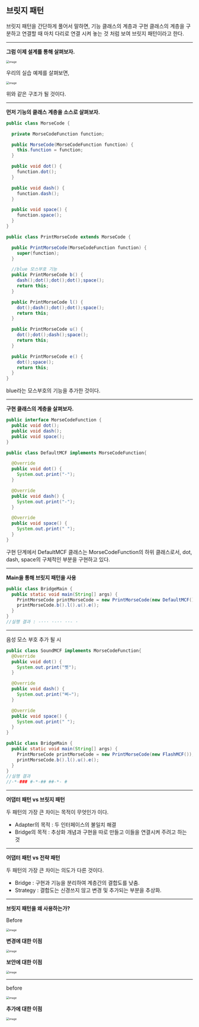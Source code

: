 ## 브릿지 패턴

브릿지 패턴을 간단하게 풀어서 말하면, 기능 클래스의 계층과 구현 클래스의 계층을 구분하고 연결할 때 마치 다리로 연결 시켜 놓는 것 처럼 보여 브릿지 패턴이라고 한다.

---

**그럼 이제 설계를 통해 살펴보자.**

<img src="https://user-images.githubusercontent.com/40616436/82153283-75b25700-98a1-11ea-89b2-cbcce973dffc.png" alt="image" style="zoom:50%;" />

우리의 실습 예제를 살펴보면,

<img src="https://user-images.githubusercontent.com/40616436/82831877-8b083080-9ef4-11ea-852c-95b67fa982f1.png" alt="image" style="zoom:50%;" />

위와 같은 구조가 될 것이다.

---

**먼저 기능의 클래스 계층을 소스로 살펴보자.**

~~~java
public class MorseCode {

  private MorseCodeFunction function;

  public MorseCode(MorseCodeFunction function) {
    this.function = function;
  }

  public void dot() {
    function.dot();
  }

  public void dash() {
    function.dash();
  }

  public void space() {
    function.space();
  }
}

public class PrintMorseCode extends MorseCode {

  public PrintMorseCode(MorseCodeFunction function) {
    super(function);
  }

  //blue 모스부호 기능
  public PrintMorseCode b() {
    dash();dot();dot();dot();space();
    return this;
  }

  public PrintMorseCode l() {
    dot();dash();dot();dot();space();
    return this;
  }

  public PrintMorseCode u() {
    dot();dot();dash();space();
    return this;
  }

  public PrintMorseCode e() {
    dot();space();
    return this;
  }
}

~~~

blue라는 모스부호의 기능을 추가한 것이다.

---

**구현 클래스의 계층을 살펴보자.**

~~~java
public interface MorseCodeFunction {
  public void dot();
  public void dash();
  public void space();
}

public class DefaultMCF implements MorseCodeFunction{

  @Override
  public void dot() {
    System.out.print("·");
  }

  @Override
  public void dash() {
    System.out.print("-");
  }

  @Override
  public void space() {
    System.out.print(" ");
  }
}
~~~

구현 단계에서 DefaultMCF 클래스는 MorseCodeFunction의 하위 클래스로서, dot, dash, space의 구체적인 부분을 구현하고 있다.

---

**Main을 통해 브릿지 패턴을 사용**

~~~java
public class BridgeMain {
  public static void main(String[] args) {
    PrintMorseCode printMorseCode = new PrintMorseCode(new DefaultMCF());
    printMorseCode.b().l().u().e();
  }
}
//실행 결과 : -··· ·-·· ··- · 
~~~



---

음성 모스 부호 추가 될 시 

~~~java
public class SoundMCF implements MorseCodeFunction{
  @Override
  public void dot() {
    System.out.print("삣");
  }

  @Override
  public void dash() {
    System.out.print("삐~");
  }

  @Override
  public void space() {
    System.out.print(" ");
  }
}

public class BridgeMain {
  public static void main(String[] args) {
    PrintMorseCode printMorseCode = new PrintMorseCode(new FlashMCF());
    printMorseCode.b().l().u().e();
  }
}
//실행 결과
//-*-### #-*-## ##-*- #
~~~

---

**어댑터 패턴 vs 브릿지 패턴**

두 패턴의 가장 큰 차이는 목적이 무엇인가 이다.

- Adapter의 목적 : 두 인터페이스의 불일치 해결
- Bridge의 목적 : 추상화 개념과 구현을 따로 만들고 이들을 연결시켜 주려고 하는 것

---

**어댑터 패턴 vs 전략 패턴**

두 패턴의 가장 큰 차이는 의도가 다른 것이다.

- Bridge : 구현과 기능을 분리하여 계층간의 결합도를 낮춤.
- Strategy : 결합도는 신경쓰지 않고 변경 및 추가되는 부분을 추상화.

---

**브릿지 패턴을 왜 사용하는가?**

Before

<img src="https://user-images.githubusercontent.com/40616436/82916355-e85fb880-9fac-11ea-8d61-0367258ed752.png" alt="image" style="zoom:50%;" />

**변경에 대한 이점**

<img src="https://user-images.githubusercontent.com/40616436/82916512-180ec080-9fad-11ea-99e3-f7b64c4c83cb.png" alt="image" style="zoom:50%;" />

**보안에 대한 이점**

<img src="https://user-images.githubusercontent.com/40616436/82916624-3bd20680-9fad-11ea-8a09-803b172f29ef.png" alt="image" style="zoom:50%;" />

---

before

<img src="https://user-images.githubusercontent.com/40616436/82917112-ec400a80-9fad-11ea-90d8-a8ac2e0469ed.png" alt="image" style="zoom:50%;" />

**추가에 대한 이점**

<img src="https://user-images.githubusercontent.com/40616436/82917363-4ccf4780-9fae-11ea-8a4b-995c1fb9005b.png" alt="image" style="zoom:50%;" />